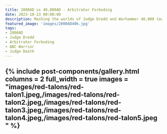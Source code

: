 ```yaml
---
title: 2000AD vs 40,000AD - Arbitrator Forboding
date: 2023-10-23 00:00:00
description: Mashing the worlds of Judge Dredd and Warhammer 40,000 together. 
featured_image: 'images/2000AD40k.jpg'
tags:
- 2000AD
- Judge Dredd
- Arbitrator Forboding
- ABC Warrior
- Judge Death
---
```


 

{% include post-components/gallery.html
	columns = 2
	full_width = true
	images = "images/red-talons/red-talon1.jpeg,/images/red-talons/red-talon2.jpeg,/images/red-talons/red-talon3.jpeg,/images/red-talons/red-talon4.jpeg,/images/red-talons/red-talon5.jpeg
	"
%}
---


